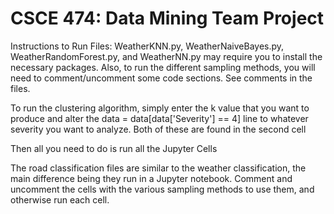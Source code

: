 # CSCE 474: Data Mining Team Project
Instructions to Run Files:
WeatherKNN.py, WeatherNaiveBayes.py, WeatherRandomForest.py, and WeatherNN.py may require you to install the necessary packages. Also, to run the different sampling methods, you will need to comment/uncomment some code sections. See comments in the files.

To run the clustering algorithm, simply enter the k value that you want to produce and alter the data = data[data['Severity'] == 4] line to whatever severity you want to analyze. Both of these are found in the second cell

Then all you need to do is run all the Jupyter Cells

The road classification files are similar to the weather classification, the main difference being they run in a Jupyter notebook. Comment and uncomment the cells with the various sampling methods to use them, and otherwise run each cell.